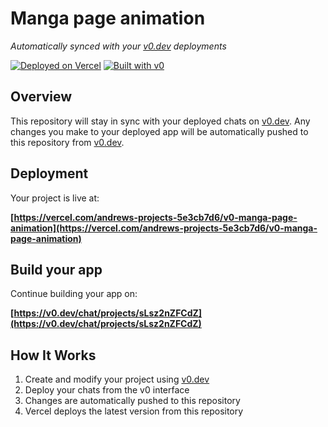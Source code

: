 # Manga page animation

*Automatically synced with your [v0.dev](https://v0.dev) deployments*

[![Deployed on Vercel](https://img.shields.io/badge/Deployed%20on-Vercel-black?style=for-the-badge&logo=vercel)](https://vercel.com/andrews-projects-5e3cb7d6/v0-manga-page-animation)
[![Built with v0](https://img.shields.io/badge/Built%20with-v0.dev-black?style=for-the-badge)](https://v0.dev/chat/projects/sLsz2nZFCdZ)

## Overview

This repository will stay in sync with your deployed chats on [v0.dev](https://v0.dev).
Any changes you make to your deployed app will be automatically pushed to this repository from [v0.dev](https://v0.dev).

## Deployment

Your project is live at:

**[https://vercel.com/andrews-projects-5e3cb7d6/v0-manga-page-animation](https://vercel.com/andrews-projects-5e3cb7d6/v0-manga-page-animation)**

## Build your app

Continue building your app on:

**[https://v0.dev/chat/projects/sLsz2nZFCdZ](https://v0.dev/chat/projects/sLsz2nZFCdZ)**

## How It Works

1. Create and modify your project using [v0.dev](https://v0.dev)
2. Deploy your chats from the v0 interface
3. Changes are automatically pushed to this repository
4. Vercel deploys the latest version from this repository
